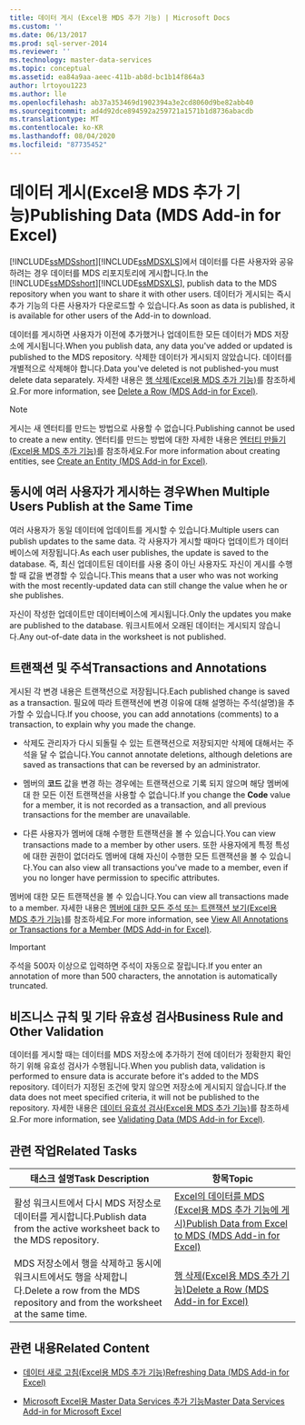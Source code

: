 ```yaml
---
title: 데이터 게시 (Excel용 MDS 추가 기능) | Microsoft Docs
ms.custom: ''
ms.date: 06/13/2017
ms.prod: sql-server-2014
ms.reviewer: ''
ms.technology: master-data-services
ms.topic: conceptual
ms.assetid: ea84a9aa-aeec-411b-ab8d-bc1b14f864a3
author: lrtoyou1223
ms.author: lle
ms.openlocfilehash: ab37a353469d1902394a3e2cd8060d9be82abb40
ms.sourcegitcommit: ad4d92dce894592a259721a1571b1d8736abacdb
ms.translationtype: MT
ms.contentlocale: ko-KR
ms.lasthandoff: 08/04/2020
ms.locfileid: "87735452"
---
```

# <a name="publishing-data-mds-add-in-for-excel"></a><span data-ttu-id="e8ab2-102">데이터 게시(Excel용 MDS 추가 기능)</span><span class="sxs-lookup"><span data-stu-id="e8ab2-102">Publishing Data (MDS Add-in for Excel)</span></span>
  <span data-ttu-id="e8ab2-103">[!INCLUDE[ssMDSshort](../../includes/ssmdsshort-md.md)][!INCLUDE[ssMDSXLS](../../includes/ssmdsxls-md.md)]에서 데이터를 다른 사용자와 공유하려는 경우 데이터를 MDS 리포지토리에 게시합니다.</span><span class="sxs-lookup"><span data-stu-id="e8ab2-103">In the [!INCLUDE[ssMDSshort](../../includes/ssmdsshort-md.md)][!INCLUDE[ssMDSXLS](../../includes/ssmdsxls-md.md)], publish data to the MDS repository when you want to share it with other users.</span></span> <span data-ttu-id="e8ab2-104">데이터가 게시되는 즉시 추가 기능의 다른 사용자가 다운로드할 수 있습니다.</span><span class="sxs-lookup"><span data-stu-id="e8ab2-104">As soon as data is published, it is available for other users of the Add-in to download.</span></span>  
  
 <span data-ttu-id="e8ab2-105">데이터를 게시하면 사용자가 이전에 추가했거나 업데이트한 모든 데이터가 MDS 저장소에 게시됩니다.</span><span class="sxs-lookup"><span data-stu-id="e8ab2-105">When you publish data, any data you've added or updated is published to the MDS repository.</span></span> <span data-ttu-id="e8ab2-106">삭제한 데이터가 게시되지 않았습니다. 데이터를 개별적으로 삭제해야 합니다.</span><span class="sxs-lookup"><span data-stu-id="e8ab2-106">Data you've deleted is not published-you must delete data separately.</span></span> <span data-ttu-id="e8ab2-107">자세한 내용은 [행 삭제&#40;Excel용 MDS 추가 기능&#41;](delete-a-row-mds-add-in-for-excel.md)를 참조하세요.</span><span class="sxs-lookup"><span data-stu-id="e8ab2-107">For more information, see [Delete a Row &#40;MDS Add-in for Excel&#41;](delete-a-row-mds-add-in-for-excel.md).</span></span>  
  
> [!NOTE]  
>  <span data-ttu-id="e8ab2-108">게시는 새 엔터티를 만드는 방법으로 사용할 수 없습니다.</span><span class="sxs-lookup"><span data-stu-id="e8ab2-108">Publishing cannot be used to create a new entity.</span></span> <span data-ttu-id="e8ab2-109">엔터티를 만드는 방법에 대한 자세한 내용은 [엔터티 만들기&#40;Excel용 MDS 추가 기능&#41;](create-an-entity-mds-add-in-for-excel.md)를 참조하세요.</span><span class="sxs-lookup"><span data-stu-id="e8ab2-109">For more information about creating entities, see [Create an Entity &#40;MDS Add-in for Excel&#41;](create-an-entity-mds-add-in-for-excel.md).</span></span>  
  
## <a name="when-multiple-users-publish-at-the-same-time"></a><span data-ttu-id="e8ab2-110">동시에 여러 사용자가 게시하는 경우</span><span class="sxs-lookup"><span data-stu-id="e8ab2-110">When Multiple Users Publish at the Same Time</span></span>  
 <span data-ttu-id="e8ab2-111">여러 사용자가 동일 데이터에 업데이트를 게시할 수 있습니다.</span><span class="sxs-lookup"><span data-stu-id="e8ab2-111">Multiple users can publish updates to the same data.</span></span> <span data-ttu-id="e8ab2-112">각 사용자가 게시할 때마다 업데이트가 데이터베이스에 저장됩니다.</span><span class="sxs-lookup"><span data-stu-id="e8ab2-112">As each user publishes, the update is saved to the database.</span></span> <span data-ttu-id="e8ab2-113">즉, 최신 업데이트된 데이터를 사용 중이 아닌 사용자도 자신이 게시를 수행할 때 값을 변경할 수 있습니다.</span><span class="sxs-lookup"><span data-stu-id="e8ab2-113">This means that a user who was not working with the most recently-updated data can still change the value when he or she publishes.</span></span>  
  
 <span data-ttu-id="e8ab2-114">자신이 작성한 업데이트만 데이터베이스에 게시됩니다.</span><span class="sxs-lookup"><span data-stu-id="e8ab2-114">Only the updates you make are published to the database.</span></span> <span data-ttu-id="e8ab2-115">워크시트에서 오래된 데이터는 게시되지 않습니다.</span><span class="sxs-lookup"><span data-stu-id="e8ab2-115">Any out-of-date data in the worksheet is not published.</span></span>  
  
## <a name="transactions-and-annotations"></a><span data-ttu-id="e8ab2-116">트랜잭션 및 주석</span><span class="sxs-lookup"><span data-stu-id="e8ab2-116">Transactions and Annotations</span></span>  
 <span data-ttu-id="e8ab2-117">게시된 각 변경 내용은 트랜잭션으로 저장됩니다.</span><span class="sxs-lookup"><span data-stu-id="e8ab2-117">Each published change is saved as a transaction.</span></span> <span data-ttu-id="e8ab2-118">필요에 따라 트랜잭션에 변경 이유에 대해 설명하는 주석(설명)을 추가할 수 있습니다.</span><span class="sxs-lookup"><span data-stu-id="e8ab2-118">If you choose, you can add annotations (comments) to a transaction, to explain why you made the change.</span></span>  
  
-   <span data-ttu-id="e8ab2-119">삭제도 관리자가 다시 되돌릴 수 있는 트랜잭션으로 저장되지만 삭제에 대해서는 주석을 달 수 없습니다.</span><span class="sxs-lookup"><span data-stu-id="e8ab2-119">You cannot annotate deletions, although deletions are saved as transactions that can be reversed by an administrator.</span></span>  
  
-   <span data-ttu-id="e8ab2-120">멤버의 **코드** 값을 변경 하는 경우에는 트랜잭션으로 기록 되지 않으며 해당 멤버에 대 한 모든 이전 트랜잭션을 사용할 수 없습니다.</span><span class="sxs-lookup"><span data-stu-id="e8ab2-120">If you change the **Code** value for a member, it is not recorded as a transaction, and all previous transactions for the member are unavailable.</span></span>  
  
-   <span data-ttu-id="e8ab2-121">다른 사용자가 멤버에 대해 수행한 트랜잭션을 볼 수 있습니다.</span><span class="sxs-lookup"><span data-stu-id="e8ab2-121">You can view transactions made to a member by other users.</span></span> <span data-ttu-id="e8ab2-122">또한 사용자에게 특정 특성에 대한 권한이 없더라도 멤버에 대해 자신이 수행한 모든 트랜잭션을 볼 수 있습니다.</span><span class="sxs-lookup"><span data-stu-id="e8ab2-122">You can also view all transactions you've made to a member, even if you no longer have permission to specific attributes.</span></span>  
  
 <span data-ttu-id="e8ab2-123">멤버에 대한 모든 트랜잭션을 볼 수 있습니다.</span><span class="sxs-lookup"><span data-stu-id="e8ab2-123">You can view all transactions made to a member.</span></span> <span data-ttu-id="e8ab2-124">자세한 내용은 [멤버에 대한 모든 주석 또는 트랜잭션 보기&#40;Excel용 MDS 추가 기능&#41;](view-all-annotations-or-transactions-for-a-member-mds-add-in-for-excel.md)를 참조하세요.</span><span class="sxs-lookup"><span data-stu-id="e8ab2-124">For more information, see [View All Annotations or Transactions for a Member &#40;MDS Add-in for Excel&#41;](view-all-annotations-or-transactions-for-a-member-mds-add-in-for-excel.md).</span></span>  
  
> [!IMPORTANT]  
>  <span data-ttu-id="e8ab2-125">주석을 500자 이상으로 입력하면 주석이 자동으로 잘립니다.</span><span class="sxs-lookup"><span data-stu-id="e8ab2-125">If you enter an annotation of more than 500 characters, the annotation is automatically truncated.</span></span>  
  
## <a name="business-rule-and-other-validation"></a><span data-ttu-id="e8ab2-126">비즈니스 규칙 및 기타 유효성 검사</span><span class="sxs-lookup"><span data-stu-id="e8ab2-126">Business Rule and Other Validation</span></span>  
 <span data-ttu-id="e8ab2-127">데이터를 게시할 때는 데이터를 MDS 저장소에 추가하기 전에 데이터가 정확한지 확인하기 위해 유효성 검사가 수행됩니다.</span><span class="sxs-lookup"><span data-stu-id="e8ab2-127">When you publish data, validation is performed to ensure data is accurate before it's added to the MDS repository.</span></span> <span data-ttu-id="e8ab2-128">데이터가 지정된 조건에 맞지 않으면 저장소에 게시되지 않습니다.</span><span class="sxs-lookup"><span data-stu-id="e8ab2-128">If the data does not meet specified criteria, it will not be published to the repository.</span></span> <span data-ttu-id="e8ab2-129">자세한 내용은 [데이터 유효성 검사&#40;Excel용 MDS 추가 기능&#41;](validating-data-mds-add-in-for-excel.md)를 참조하세요.</span><span class="sxs-lookup"><span data-stu-id="e8ab2-129">For more information, see [Validating Data &#40;MDS Add-in for Excel&#41;](validating-data-mds-add-in-for-excel.md).</span></span>  
  
## <a name="related-tasks"></a><span data-ttu-id="e8ab2-130">관련 작업</span><span class="sxs-lookup"><span data-stu-id="e8ab2-130">Related Tasks</span></span>  
  
|<span data-ttu-id="e8ab2-131">태스크 설명</span><span class="sxs-lookup"><span data-stu-id="e8ab2-131">Task Description</span></span>|<span data-ttu-id="e8ab2-132">항목</span><span class="sxs-lookup"><span data-stu-id="e8ab2-132">Topic</span></span>|  
|----------------------|-----------|  
|<span data-ttu-id="e8ab2-133">활성 워크시트에서 다시 MDS 저장소로 데이터를 게시합니다.</span><span class="sxs-lookup"><span data-stu-id="e8ab2-133">Publish data from the active worksheet back to the MDS repository.</span></span>|[<span data-ttu-id="e8ab2-134">Excel의 데이터를 MDS &#40;Excel용 MDS 추가 기능에 게시&#41;</span><span class="sxs-lookup"><span data-stu-id="e8ab2-134">Publish Data from Excel to MDS &#40;MDS Add-in for Excel&#41;</span></span>](import-data-from-excel-to-master-data-services-mds-add-in-for-excel.md)|  
|<span data-ttu-id="e8ab2-135">MDS 저장소에서 행을 삭제하고 동시에 워크시트에서도 행을 삭제합니다.</span><span class="sxs-lookup"><span data-stu-id="e8ab2-135">Delete a row from the MDS repository and from the worksheet at the same time.</span></span>|[<span data-ttu-id="e8ab2-136">행 삭제&#40;Excel용 MDS 추가 기능&#41;</span><span class="sxs-lookup"><span data-stu-id="e8ab2-136">Delete a Row &#40;MDS Add-in for Excel&#41;</span></span>](delete-a-row-mds-add-in-for-excel.md)|  
  
## <a name="related-content"></a><span data-ttu-id="e8ab2-137">관련 내용</span><span class="sxs-lookup"><span data-stu-id="e8ab2-137">Related Content</span></span>  
  
-   [<span data-ttu-id="e8ab2-138">데이터 새로 고침&#40;Excel용 MDS 추가 기능&#41;</span><span class="sxs-lookup"><span data-stu-id="e8ab2-138">Refreshing Data &#40;MDS Add-in for Excel&#41;</span></span>](refreshing-data-mds-add-in-for-excel.md)  
  
-   [<span data-ttu-id="e8ab2-139">Microsoft Excel용 Master Data Services 추가 기능</span><span class="sxs-lookup"><span data-stu-id="e8ab2-139">Master Data Services Add-in for Microsoft Excel</span></span>](master-data-services-add-in-for-microsoft-excel.md)  
  
  
